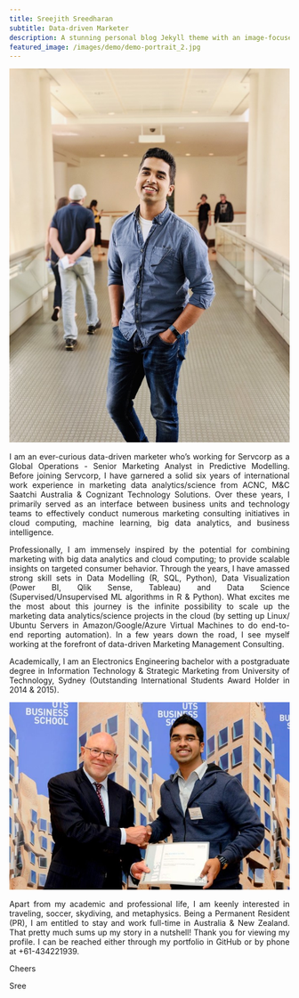 ```yaml
---
title: Sreejith Sreedharan
subtitle: Data-driven Marketer
description: A stunning personal blog Jekyll theme with an image-focused design.
featured_image: /images/demo/demo-portrait_2.jpg
---
```


![](/images/demo/demo-landscape.png)

<style>
body {
text-align: justify}
</style>

I am an ever-curious data-driven marketer who’s working for Servcorp as a Global Operations - Senior Marketing Analyst in Predictive Modelling. Before joining Servcorp, I have garnered a solid six years of international work experience in marketing data analytics/science from ACNC, M&C Saatchi Australia & Cognizant Technology Solutions. Over these years, I primarily served as an interface between business units and technology teams to effectively conduct numerous marketing consulting initiatives in cloud computing, machine learning, big data analytics, and business intelligence.

Professionally, I am immensely inspired by the potential for combining marketing with big data analytics and cloud computing; to provide scalable insights on targeted consumer behavior. Through the years, I have amassed strong skill sets in Data Modelling (R, SQL, Python), Data Visualization (Power BI, Qlik Sense, Tableau) and Data Science (Supervised/Unsupervised ML algorithms in R & Python). What excites me the most about this journey is the infinite possibility to scale up the marketing data analytics/science projects in the cloud (by setting up Linux/ Ubuntu Servers in Amazon/Google/Azure Virtual Machines to do end-to-end reporting automation). In a few years down the road, I see myself working at the forefront of data-driven Marketing Management Consulting.

Academically, I am an Electronics Engineering bachelor with a postgraduate degree in Information Technology & Strategic Marketing from University of Technology, Sydney (Outstanding International Students Award Holder in 2014 & 2015).

![](/images/demo/linkedin1.jpg)

Apart from my academic and professional life, I am keenly interested in traveling, soccer, skydiving, and metaphysics. Being a Permanent Resident (PR), I am entitled to stay and work full-time in Australia & New Zealand. That pretty much sums up my story in a nutshell! Thank you for viewing my profile. I can be reached either through my portfolio in GitHub or by phone at +61-434221939.

Cheers

Sree

